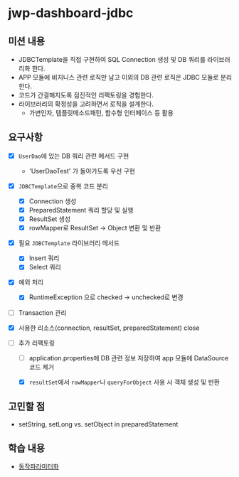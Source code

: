 # jwp-dashboard-jdbc

## 미션 내용 
- JDBCTemplate을 직접 구현하여 SQL Connection 생성 및 DB 쿼리를 라이브러리화 한다. 
- APP 모듈에 비지니스 관련 로직만 남고 이외의 DB 관련 로직은 JDBC 모듈로 분리한다. 
- 코드가 간결해지도록 점진적인 리팩토링을 경험한다. 
- 라이브러리의 확정성을 고려하면서 로직을 설계한다. 
    - 가변인자, 템플릿메소드패턴, 함수형 인터페이스 등 활용

## 요구사항 
-[x] `UserDao`에 있는 DB 쿼리 관련 메서드 구현 
    - 'UserDaoTest' 가 돌아가도록 우선 구현
    
- [x] `JDBCTemplate`으로 중복 코드 분리
    - [x] Connection 생성 
    - [x] PreparedStatement 쿼리 할당 및 실행 
    - [x] ResultSet 생성
    - [x] rowMapper로 ResultSet -> Object 변환 및 반환
  
- [x] 필요 `JDBCTemplate` 라이브러리 메서드 
  - [x] Insert 쿼리 
  - [x] Select 쿼리 
    
- [x] 예외 처리 
    - [x] RuntimeException 으로 checked -> unchecked로 변경
    
- [ ] Transaction 관리
- [x] 사용한 리소스(connection, resultSet, preparedStatement) close


- [ ] 추가 리팩토링
    - [ ] application.properties에 DB 관련 정보 저장하여 app 모듈에 DataSource 코드 제거
    - [x] `resultSet`에서 `rowMapper`나 `queryForObject` 사용 시 객체 생성 및 반환
    

## 고민할 점 
- setString, setLong vs. setObject in preparedStatement

## 학습 내용
- [동작파라미터화](https://prolog.techcourse.co.kr/posts/1671)
